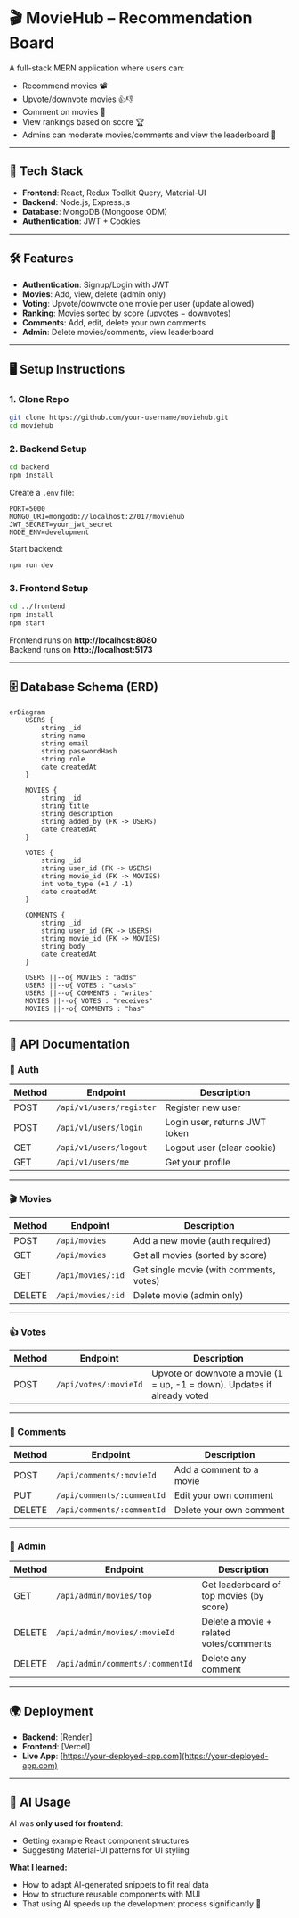 # 🎬 MovieHub – Recommendation Board

A full-stack MERN application where users can:

- Recommend movies 📽️
- Upvote/downvote movies 👍👎
- Comment on movies 💬
- View rankings based on score 🏆
- Admins can moderate movies/comments and view the leaderboard 🔐

---

## 🚀 Tech Stack

- **Frontend**: React, Redux Toolkit Query, Material-UI
- **Backend**: Node.js, Express.js
- **Database**: MongoDB (Mongoose ODM)
- **Authentication**: JWT + Cookies

---

## 🛠️ Features

- **Authentication**: Signup/Login with JWT
- **Movies**: Add, view, delete (admin only)
- **Voting**: Upvote/downvote one movie per user (update allowed)
- **Ranking**: Movies sorted by score (upvotes − downvotes)
- **Comments**: Add, edit, delete your own comments
- **Admin**: Delete movies/comments, view leaderboard

---

## 🖥️ Setup Instructions

### 1. Clone Repo

```bash
git clone https://github.com/your-username/moviehub.git
cd moviehub
```

### 2. Backend Setup

```bash
cd backend
npm install
```

Create a `.env` file:

```env
PORT=5000
MONGO_URI=mongodb://localhost:27017/moviehub
JWT_SECRET=your_jwt_secret
NODE_ENV=development
```

Start backend:

```bash
npm run dev
```

### 3. Frontend Setup

```bash
cd ../frontend
npm install
npm start
```

Frontend runs on **http://localhost:8080**  
Backend runs on **http://localhost:5173**

---

## 🗄️ Database Schema (ERD)

```mermaid
erDiagram
    USERS {
        string _id
        string name
        string email
        string passwordHash
        string role
        date createdAt
    }

    MOVIES {
        string _id
        string title
        string description
        string added_by (FK -> USERS)
        date createdAt
    }

    VOTES {
        string _id
        string user_id (FK -> USERS)
        string movie_id (FK -> MOVIES)
        int vote_type (+1 / -1)
        date createdAt
    }

    COMMENTS {
        string _id
        string user_id (FK -> USERS)
        string movie_id (FK -> MOVIES)
        string body
        date createdAt
    }

    USERS ||--o{ MOVIES : "adds"
    USERS ||--o{ VOTES : "casts"
    USERS ||--o{ COMMENTS : "writes"
    MOVIES ||--o{ VOTES : "receives"
    MOVIES ||--o{ COMMENTS : "has"
```

---

## 📌 API Documentation

### 🔑 Auth

| Method | Endpoint                 | Description                   |
| ------ | ------------------------ | ----------------------------- |
| POST   | `/api/v1/users/register` | Register new user             |
| POST   | `/api/v1/users/login`    | Login user, returns JWT token |
| GET    | `/api/v1/users/logout`   | Logout user (clear cookie)    |
| GET    | `/api/v1/users/me`       | Get your profile              |

---

### 🎬 Movies

| Method | Endpoint          | Description                             |
| ------ | ----------------- | --------------------------------------- |
| POST   | `/api/movies`     | Add a new movie (auth required)         |
| GET    | `/api/movies`     | Get all movies (sorted by score)        |
| GET    | `/api/movies/:id` | Get single movie (with comments, votes) |
| DELETE | `/api/movies/:id` | Delete movie (admin only)               |

---

### 👍 Votes

| Method | Endpoint              | Description                                                              |
| ------ | --------------------- | ------------------------------------------------------------------------ |
| POST   | `/api/votes/:movieId` | Upvote or downvote a movie (1 = up, -1 = down). Updates if already voted |

---

### 💬 Comments

| Method | Endpoint                   | Description              |
| ------ | -------------------------- | ------------------------ |
| POST   | `/api/comments/:movieId`   | Add a comment to a movie |
| PUT    | `/api/comments/:commentId` | Edit your own comment    |
| DELETE | `/api/comments/:commentId` | Delete your own comment  |

---

### 🔐 Admin

| Method | Endpoint                         | Description                              |
| ------ | -------------------------------- | ---------------------------------------- |
| GET    | `/api/admin/movies/top`          | Get leaderboard of top movies (by score) |
| DELETE | `/api/admin/movies/:movieId`     | Delete a movie + related votes/comments  |
| DELETE | `/api/admin/comments/:commentId` | Delete any comment                       |

---

## 🌍 Deployment

- **Backend**: [Render]
- **Frontend**: [Vercel]
- **Live App**: [https://your-deployed-app.com](https://your-deployed-app.com)

---

## 🤖 AI Usage

AI was **only used for frontend**:

- Getting example React component structures
- Suggesting Material-UI patterns for UI styling

**What I learned:**

- How to adapt AI-generated snippets to fit real data
- How to structure reusable components with MUI
- That using AI speeds up the development process significantly 🚀
